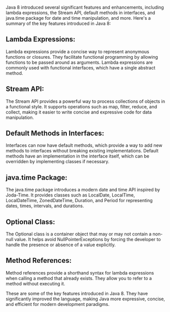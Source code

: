 
Java 8 introduced several significant features and enhancements, including lambda expressions, the Stream API, default methods in interfaces, and java.time package for date and time manipulation, and more. Here's a summary of the key features introduced in Java 8:

## Lambda Expressions:

Lambda expressions provide a concise way to represent anonymous functions or closures.
They facilitate functional programming by allowing functions to be passed around as arguments.
Lambda expressions are commonly used with functional interfaces, which have a single abstract method.

## Stream API:

The Stream API provides a powerful way to process collections of objects in a functional style.
It supports operations such as map, filter, reduce, and collect, making it easier to write concise and expressive code for data manipulation.

## Default Methods in Interfaces:

Interfaces can now have default methods, which provide a way to add new methods to interfaces without breaking existing implementations.
Default methods have an implementation in the interface itself, which can be overridden by implementing classes if necessary.

## java.time Package:

The java.time package introduces a modern date and time API inspired by Joda-Time.
It provides classes such as LocalDate, LocalTime, LocalDateTime, ZonedDateTime, Duration, and Period for representing dates, times, intervals, and durations.

## Optional Class:

The Optional class is a container object that may or may not contain a non-null value.
It helps avoid NullPointerExceptions by forcing the developer to handle the presence or absence of a value explicitly.

## Method References:

Method references provide a shorthand syntax for lambda expressions when calling a method that already exists.
They allow you to refer to a method without executing it.

These are some of the key features introduced in Java 8. They have significantly improved the language, making Java more expressive, concise, and efficient for modern development paradigms.
